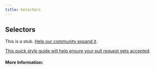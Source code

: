 ```yaml
---
title: Selectors
---
```


## Selectors

This is a stub. [Help our community expand it](https://github.com/freecodecamp/guides/tree/master/src/pages/articles/css/selectors/index.md).

[This quick style guide will help ensure your pull request gets accepted](https://github.com/freeCodeCamp/guides/blob/master/README.md).

<!-- The article goes here, in GitHub-flavored Markdown. Feel free to add YouTube videos, images, and CodePen/JSBin embeds  -->

#### More Information:
<!-- Please add any articles you think might be helpful to read before writing the article -->


